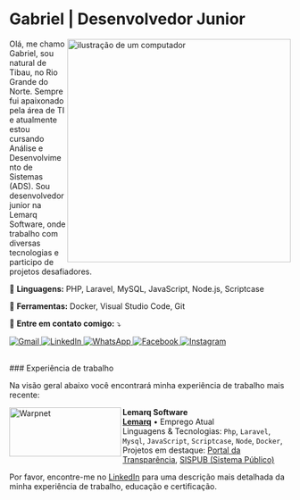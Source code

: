 <h1>Gabriel | Desenvolvedor Junior</h1>
<img src="https://raw.githubusercontent.com/MicaelliMedeiros/micaellimedeiros/master/image/computer-illustration.png" alt="ilustração de um computador" width="400px" align="right">
<p align="left">
  Olá, me chamo Gabriel, sou natural de Tibau, no Rio Grande do Norte. Sempre fui apaixonado pela área de TI e atualmente estou cursando Análise e Desenvolvimento de Sistemas (ADS). Sou desenvolvedor junior na Lemarq Software, onde trabalho com diversas tecnologias e participo de projetos desafiadores.
</p>
<p align="left">
  🦄 <strong>Linguagens:</strong> PHP, Laravel, MySQL, JavaScript, Node.js, Scriptcase
</p>
<p align="left">
  💼 <strong>Ferramentas:</strong> Docker, Visual Studio Code, Git
</p>
<p align="left">
  💌 <strong>Entre em contato comigo:</strong> ⤵️
</p>
<p align="left">
  <a href="https://mailto:nexkho2003@gmail.com" title="Gmail">
    <img src="https://img.shields.io/badge/-Gmail-FF0000?style=flat-square&labelColor=FF0000&logo=gmail&logoColor=white" alt="Gmail"/>
  </a>
  <a href="https://www.linkedin.com/in/eugabrielnolasco/" title="LinkedIn">
    <img src="https://img.shields.io/badge/-Linkedin-0e76a8?style=flat-square&logo=Linkedin&logoColor=white" alt="LinkedIn"/>
  </a>
  <a href="https://api.whatsapp.com/send?phone=55084991374095" title="WhatsApp">
    <img src="https://img.shields.io/badge/-WhatsApp-25d366?style=flat-square&labelColor=25d366&logo=whatsapp&logoColor=white" alt="WhatsApp"/>
  </a>
  <a href="https://facebook.com/eugabrielnolasco" title="Facebook">
    <img src="https://img.shields.io/badge/-Facebook-3b5998?style=flat-square&labelColor=3b5998&logo=facebook&logoColor=white" alt="Facebook"/>
  </a>
  <a href="https://instagram.com/eugabrielnolasco" title="Instagram">
    <img src="https://img.shields.io/badge/-Instagram-DF0174?style=flat-square&labelColor=DF0174&logo=instagram&logoColor=white" alt="Instagram"/>
  </a>
</p>
<br/>
### Experiência de trabalho

Na visão geral abaixo você encontrará minha experiência de trabalho mais recente:

[<img align="left" height="88px" width="200px" alt="Warpnet" src="https://lemarq.com.br/site/images/logo.png"/>](https://lemarq.com.br/)

**Lemarq Software** \
[**Lemarq**](https://lemarq.com.br/) • Emprego Atual \
Linguagens & Tecnologias: `Php`, `Laravel`, `Mysql`, `JavaScript`, `Scriptcase`, `Node`, `Docker`,\
Projetos em destaque: [Portal da Transparência](https://lemarq.com.br/), [SISPUB (Sistema Público)](<https://pt.wikipedia.org/wiki/Marte_(planeta)>)
<br/>

Por favor, encontre-me no [LinkedIn](https://www.linkedin.com/in/eugabrielnolasco/) para uma descrição mais detalhada da minha experiência de trabalho, educação e certificação.
